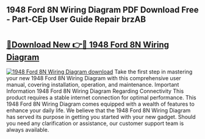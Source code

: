 ## 1948 Ford 8N Wiring Diagram PDF Download Free - Part-CEp User Guide Repair brzAB

# <h2><a href="http://dfkz7x3.blite.top/?on=1948+Ford+8N+Wiring+Diagram">🔗Download New 👉🔴 1948 Ford 8N Wiring Diagram</a></h2>

[![1948 Ford 8N Wiring Diagram download](https://i.imgur.com/lujVjoI.png)](http://dfkz7x3.blite.top/?on=1948+Ford+8N+Wiring+Diagram)
Take the first step in mastering your new 1948 Ford 8N Wiring Diagram with this comprehensive user manual, covering installation, operation, and maintenance. Important Information 1948 Ford 8N Wiring Diagram Regarding Connectivity This product requires a stable internet connection for optimal performance. This 1948 Ford 8N Wiring Diagram comes equipped with a wealth of features to enhance your daily life. We believe that the 1948 Ford 8N Wiring Diagram has served its purpose in getting you started with your new gadget. Should you need any clarification or assistance, our customer support team is always available.
